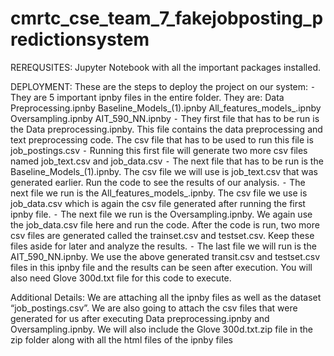 # cmrtc_cse_team_7_fakejobposting_predictionsystem
REREQUSITES:
Jupyter Notebook with all the important  packages installed.

DEPLOYMENT: 
These are the steps to deploy the project on our system:
	⁃	They are 5 important ipnby files in the entire folder. They are: 
                     Data Preprocessing.ipnby
                     Baseline_Models_(1).ipnby
                     All_features_models_.ipnby
                     Oversampling.ipnby
		AIT_590_NN.ipnby
	⁃	They first file that has to be run is the Data preprocessing.ipnby. This file contains the data preprocessing and text preprocessing code. The csv file that has to be used to run this file is job_postings.csv
	⁃	Running this first file will generate two more csv files named job_text.csv and job_data.csv
	⁃	The next file that has to be run is the Baseline_Models_(1).ipnby. The csv file we will use is job_text.csv that was generated earlier. Run the code to see the results of our analysis.
	⁃	The next file we run is the All_features_models_.ipnby. The csv file we use is job_data.csv which is again the csv file generated after running the first ipnby file.
	⁃	The next file we run is the Oversampling.ipnby. We again use the job_data.csv file here and run the code. After the code is run, two more csv files are generated called the trainset.csv and testset.csv. Keep these files aside for later and analyze the results.
	⁃	The last file we will run is the AIT_590_NN.ipnby. We use the above generated transit.csv and testset.csv files in this ipnby file and the results can be seen after execution. You will also need Glove 300d.txt file for this code to execute.

Additional Details: 
We are attaching all the ipnby files as well as the dataset “job_postings.csv”. We are also going to attach the csv files that were generated for us after executing Data preprocessing.ipnby and Oversampling.ipnby. We will also include the Glove 300d.txt.zip file in the zip folder along with all the html files of the ipnby files
